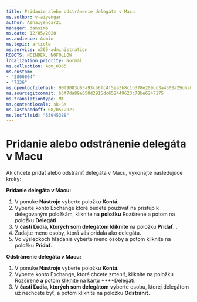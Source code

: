 ```yaml
---
title: Pridanie alebo odstránenie delegáta v Macu
ms.author: v-aiyengar
author: AshaIyengar21
manager: dansimp
ms.date: 12/05/2020
ms.audience: Admin
ms.topic: article
ms.service: o365-administration
ROBOTS: NOINDEX, NOFOLLOW
localization_priority: Normal
ms.collection: Adm_O365
ms.custom:
- "3800004"
- "7336"
ms.openlocfilehash: 90f9083d65a93cb6fc4f5ea3b8c1b378e209dc3a4500a29dbab04ef958ea93c7
ms.sourcegitcommit: b5f7da89a650d2915dc652449623c78be6247175
ms.translationtype: MT
ms.contentlocale: sk-SK
ms.lasthandoff: 08/05/2021
ms.locfileid: "53945388"
---
```

# <a name="how-to-add-or-remove-a-delegate-in-mac"></a>Pridanie alebo odstránenie delegáta v Macu

Ak chcete pridať alebo odstrániť delegáta v Macu, vykonajte nasledujúce kroky:

**Pridanie delegáta v Macu:**

1. V ponuke **Nástroje** vyberte položku **Kontá**.
1. Vyberte konto Exchange ktoré budete používať na prístup k delegovaným položkám, kliknite na **položku** Rozšírené a potom na položku **Delegáti**.
1. V **časti Ľudia, ktorých som delegátom kliknite** na položku **Pridať**. .
1. Zadajte meno osoby, ktorá vás pridala ako delegáta.
1. Vo výsledkoch hľadania vyberte meno osoby a potom kliknite na položku **Pridať**.
 
**Odstránenie delegáta v Macu:**

1. V ponuke **Nástroje** vyberte položku **Kontá**.
1. Vyberte konto Exchange, ktoré chcete zmeniť, kliknite na položku Rozšírené **a** potom kliknite na kartu ****Delegáti.
1. V **časti Ľudia, ktorých som delegátom** vyberte osobu, ktorej delegátom už nechcete byť, a potom kliknite na položku **Odstrániť**.
